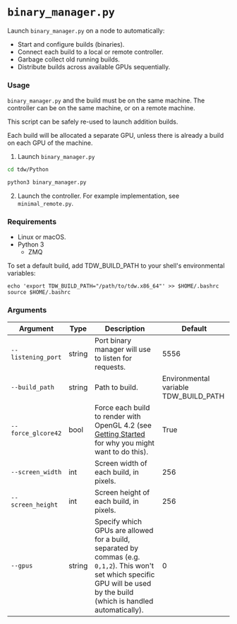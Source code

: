 # `binary_manager.py`

Launch `binary_manager.py` on a node to automatically:

* Start and configure builds (binaries).
* Connect each build to a local or remote controller.
* Garbage collect old running builds.
* Distribute builds across available GPUs sequentially.

### Usage

`binary_manager.py` and the build must be on the same machine. The controller can be on the same machine, or on a remote machine.

This script can be safely re-used to launch addition builds.

Each build will be allocated a separate GPU, unless there is already a build on each GPU of the machine.

1. Launch `binary_manager.py`

```bash
cd tdw/Python
```

```bash
python3 binary_manager.py
```

2. Launch the controller. For example implementation, see `minimal_remote.py`.

### Requirements

* Linux or macOS.
* Python 3
  * ZMQ

To set a default build, add TDW_BUILD_PATH to your shell's environmental variables:

```
echo 'export TDW_BUILD_PATH="/path/to/tdw.x86_64"' >> $HOME/.bashrc
source $HOME/.bashrc
```

### Arguments

| Argument           | Type   | Description                                                  | Default                               |
| ------------------ | ------ | ------------------------------------------------------------ | ------------------------------------- |
| `--listening_port` | string | Port binary manager will use to listen for requests.         | 5556                                  |
| `--build_path`     | string | Path to build.                                               | Environmental variable TDW_BUILD_PATH |
| `--force_glcore42` | bool   | Force each build to render with OpenGL 4.2 (see [Getting Started](../getting_started.md) for why you might want to do this). | True                                  |
| `--screen_width`   | int    | Screen width of each build, in pixels.                       | 256                                   |
| `--screen_height`  | int    | Screen height of each build, in pixels.                      | 256                                   |
| `--gpus`           | string | Specify which GPUs are allowed for a build, separated by commas (e.g. `0,1,2`). This won't set which specific GPU will be used by the build (which is handled automatically). | 0                                     |

